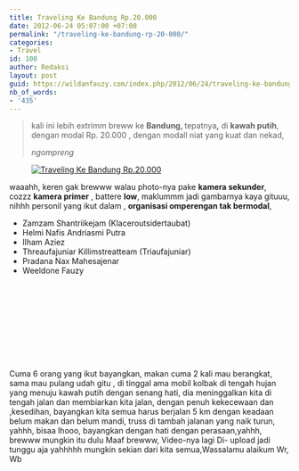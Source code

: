 ```yaml
---
title: Traveling Ke Bandung Rp.20.000
date: 2012-06-24 05:07:00 +07:00
permalink: "/traveling-ke-bandung-rp-20-000/"
categories:
- Travel
id: 108
author: Redaksi
layout: post
guid: https://wildanfauzy.com/index.php/2012/06/24/traveling-ke-bandung-rp-20-000/
nb_of_words:
- '435'
---
```


<blockquote class="wp-block-quote">
  <p>
    kali ini lebih extrimm breww ke <strong>Bandung, </strong>tepatnya<strong>,</strong> di <strong>kawah putih</strong>, dengan modal Rp. 20.000 , dengan modall niat yang kuat dan nekad, &nbsp;
  </p>
  
  <cite>ngompreng</cite>
</blockquote>

<div class="wp-block-image">
  <figure class="aligncenter"><a href="https://wildanfauzyart.files.wordpress.com/2012/06/9ed5f-e60a7-foto-0157.jpg"><img src="https://wildanfauzyart.files.wordpress.com/2012/06/9ed5f-e60a7-foto-0157.jpg?w=768" alt="Traveling Ke Bandung Rp.20.000 " data-recalc-dims="1" /></a></figure>
</div>

waaahh, keren gak brewww walau photo-nya pake **kamera sekunder**, cozzz **kamera primer** , battere **low**, maklummm jadi gambarnya kaya gituuu, nihhh personil yang ikut dalam , **organisasi omperengan tak bermodal**,



  * Zamzam Shantriikejam (Klaceroutsidertaubat)
  * Helmi Nafis Andriasmi Putra
  * Ilham Aziez
  * Threaufajuniar Killimstreatteam (Triaufajuniar)
  * Pradana Nax Mahesajenar
  * Weeldone Fauzy

<div class="wp-block-image">
  <figure class="aligncenter"><a href="https://wildanfauzyart.files.wordpress.com/2012/06/45f2c-b1f5d-img0281a.jpg"><img src="https://wildanfauzyart.files.wordpress.com/2012/06/45f2c-b1f5d-img0281a.jpg?w=768" alt="" data-recalc-dims="1" /></a></figure>
</div>

<div class="wp-block-image">
  <figure class="aligncenter"><a href="https://wildanfauzyart.files.wordpress.com/2012/06/36ec0-c7af7-img0183a.jpg"><img src="https://wildanfauzyart.files.wordpress.com/2012/06/36ec0-c7af7-img0183a.jpg?w=768" alt="" data-recalc-dims="1" /></a></figure>
</div>

<div class="wp-block-image">
  <figure class="aligncenter"><a href="https://wildanfauzyart.files.wordpress.com/2012/06/6eb02-dd4fd-foto-0163.jpg"><img src="https://wildanfauzyart.files.wordpress.com/2012/06/6eb02-dd4fd-foto-0163.jpg?w=768" alt="" data-recalc-dims="1" /></a></figure>
</div>

<div class="wp-block-image">
  <figure class="aligncenter"><a href="https://wildanfauzyart.files.wordpress.com/2012/06/9ed5f-e60a7-foto-0157.jpg"><img src="https://wildanfauzyart.files.wordpress.com/2012/06/9ed5f-e60a7-foto-0157.jpg?w=768" alt="" data-recalc-dims="1" /></a></figure>
</div>

<div class="wp-block-image">
  <figure class="aligncenter"><a href="https://wildanfauzyart.files.wordpress.com/2012/06/d6ad8-e3f52-img0131a.jpg"><img src="https://wildanfauzyart.files.wordpress.com/2012/06/d6ad8-e3f52-img0131a.jpg?w=768" alt="" data-recalc-dims="1" /></a></figure>
</div>

<div class="wp-block-image">
  <figure class="aligncenter"><a href="https://wildanfauzyart.files.wordpress.com/2012/06/2667a-f7901-foto-0158.jpg"><img src="https://wildanfauzyart.files.wordpress.com/2012/06/2667a-f7901-foto-0158.jpg?w=768" alt="" data-recalc-dims="1" /></a></figure>
</div>

<div class="wp-block-image">
  <figure class="aligncenter"><a href="https://wildanfauzyart.files.wordpress.com/2012/06/06744-f5fd7-foto-0162.jpg"><img src="https://wildanfauzyart.files.wordpress.com/2012/06/06744-f5fd7-foto-0162.jpg?w=768" alt="" data-recalc-dims="1" /></a></figure>
</div>

<div class="wp-block-image">
  <figure class="aligncenter"><a href="https://wildanfauzyart.files.wordpress.com/2012/06/1d067-fba61-img0184a.jpg"><img src="https://wildanfauzyart.files.wordpress.com/2012/06/1d067-fba61-img0184a.jpg?w=768" alt="" data-recalc-dims="1" /></a></figure>
</div>

<div class="wp-block-image">
  <figure class="aligncenter"><a href="https://wildanfauzyart.files.wordpress.com/2012/06/76489-foto-0162.jpg"><img src="https://wildanfauzyart.files.wordpress.com/2012/06/76489-foto-0162.jpg?w=768" alt="" data-recalc-dims="1" /></a></figure>
</div>

<div class="wp-block-image">
  <figure class="aligncenter"><a href="https://wildanfauzyart.files.wordpress.com/2012/06/bf66f-foto-0159.jpg"><img src="https://wildanfauzyart.files.wordpress.com/2012/06/bf66f-foto-0159.jpg?w=768" alt="" data-recalc-dims="1" /></a></figure>
</div>

<div class="wp-block-image">
  <figure class="aligncenter"><a href="http://wildanfauzyart.files.wordpress.com/2012/06/ff1e0-foto-0195.jpg"><img src="https://wildanfauzyart.files.wordpress.com/2020/04/0cf8e-foto-0195.jpg?w=768" alt="" data-recalc-dims="1" /></a></figure>
</div>

Cuma 6 orang yang ikut bayangkan, makan cuma 2 kali mau berangkat, sama mau pulang udah gitu , di tinggal ama mobil kolbak di tengah hujan yang menuju kawah putih dengan senang hati, dia meninggalkan kita di tengah jalan dan membiarkan kita jalan, dengan penuh kekecewaan dan ,kesedihan, bayangkan kita semua harus berjalan 5 km dengan keadaan belum makan dan belum mandi, truss di tambah jalanan yang naik turun, yahhh, bisaa lhooo, bayangkan dengan hati dengan perasaan,yahhh,&nbsp; brewww mungkin itu dulu&nbsp;Maaf brewww, Video-nya lagi Di- upload jadi tunggu aja yahhhhh mungkin sekian dari kita semua,Wassalamu alaikum Wr, Wb&nbsp;